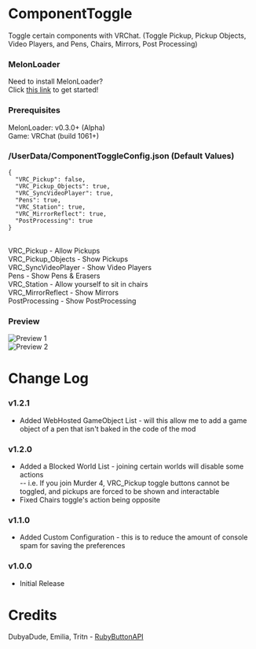 # ComponentToggle
Toggle certain components with VRChat. (Toggle Pickup, Pickup Objects, Video Players, and Pens, Chairs, Mirrors, Post Processing)

### MelonLoader
Need to install MelonLoader?<br>
Click [this link](https://melonwiki.xyz/) to get started!

### Prerequisites
MelonLoader: v0.3.0+ (Alpha)<br>
Game: VRChat (build 1061+)<br>

### /UserData/ComponentToggleConfig.json (Default Values)
```
{
  "VRC_Pickup": false,
  "VRC_Pickup_Objects": true,
  "VRC_SyncVideoPlayer": true,
  "Pens": true,
  "VRC_Station": true,
  "VRC_MirrorReflect": true,
  "PostProcessing": true
}
```
<br>
VRC_Pickup - Allow Pickups<br>
VRC_Pickup_Objects - Show Pickups<br>
VRC_SyncVideoPlayer - Show Video Players<br>
Pens - Show Pens & Erasers<br>
VRC_Station - Allow yourself to sit in chairs<br>
VRC_MirrorReflect - Show Mirrors<br>
PostProcessing - Show PostProcessing<br>

### Preview
![Preview 1](https://kortyboi.com/img/upload/VRChat_ZmRFcJMvyb.jpg)<br>
![Preview 2](https://kortyboi.com/img/upload/VRChat_sojfrXy4Gy.png)<br>

# Change Log
### v1.2.1
* Added WebHosted GameObject List - will this allow me to add a game object of a pen that isn't baked in the code of the mod
### v1.2.0
* Added a Blocked World List - joining certain worlds will disable some actions<br>
-- i.e. If you join Murder 4, VRC_Pickup toggle buttons cannot be toggled, and pickups are forced to be shown and interactable
* Fixed Chairs toggle's action being opposite

### v1.1.0
* Added Custom Configuration - this is to reduce the amount of console spam for saving the preferences

### v1.0.0
* Initial Release

# Credits
DubyaDude, Emilia, Tritn - [RubyButtonAPI](https://github.com/DubyaDude/RubyButtonAPI)
